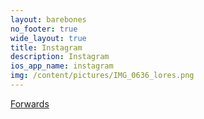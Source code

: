 ```yaml
---
layout: barebones
no_footer: true
wide_layout: true
title: Instagram
description: Instagram
ios_app_name: instagram
img: /content/pictures/IMG_0636_lores.png
---
```


<!--
<script type="text/javascript" charset="utf-8">
document.location.href = 'https://instagram.com/interlaken_music/';
</script>
<a href="https://instagram.com/interlaken_music/">Forwards</a>
-->


<!-- open Instagram page in new tab: -->
<!--
<script type="text/javascript">
window.open(
'https://instagram.com/interlaken_music/',
'_blank');
</script>
-->
<!-- forward back to the home page: -->
<!--
<script type="text/javascript" charset="utf-8">
document.location.href = 'https://interlaken.github.io';
</script>

<a href="https://interlaken.github.io">Forwards</a>
-->

<!-- 
There is a problem with how different browsers interpret
the JavaScript window.open command, and some block our
link as a popup, which is really bad. For now, I have
put back a direct link to the media websites
-->

<!-- forward directly to the Instagram page: -->

<script type="text/javascript" charset="utf-8">
document.location.href = 'https://instagram.com/interlaken_music/';
</script>

<a href="https://instagram.com/interlaken_music/">Forwards</a>

